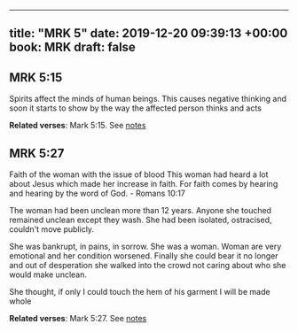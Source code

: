 
---
title: "MRK 5"
date: 2019-12-20 09:39:13 +00:00
book: MRK
draft: false
---

## MRK 5:15

Spirits affect the minds of human beings. This causes negative thinking and soon it starts to show by the way the affected person thinks and acts

**Related verses**: Mark 5:15. See [notes](https://my.bible.com/notes/3323388264236966382)


## MRK 5:27

Faith of the woman with the issue of blood
This woman had heard a lot about Jesus which made her increase in faith. For faith comes by hearing and hearing by the word of God. - Romans 10:17

The woman had been unclean more than 12 years. Anyone she touched remained unclean except they wash. She had been isolated, ostracised, couldn't move publicly. 

She was bankrupt, in pains, in sorrow. She was a woman. Woman are very emotional and her condition worsened. Finally she could bear it no longer and out of desperation she walked into the crowd not caring about who she would make unclean.

She thought, if only I could touch the hem of his garment I will be made whole

**Related verses**: Mark 5:27. See [notes](https://my.bible.com/notes/2500163708090311488)

